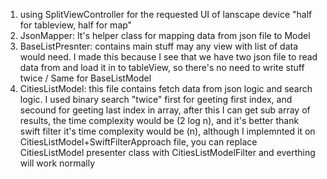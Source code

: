 1) using SplitViewController for the requested UI of lanscape device "half for tableview, half for map"
2) JsonMapper: It's helper class for mapping data from json file to Model
3) BaseListPresnter: contains main stuff may any view with list of data would need. I made this because I see that we  have two json file to read data from and load it in to tableView, so there's no need to write stuff twice / Same for BaseListModel
4) CitiesListModel: this file contains fetch data from json logic and search logic. I used binary search "twice" first for geeting first index, and secound for geeting last index in array, after this I can get sub array of results, the time complexity would be (2 log n), and it's better thank swift filter it's time complexity would be (n), although I implemnted it on CitiesListModel+SwiftFilterApproach file, you can replace CitiesListModel presenter class with CitiesListModelFilter and everthing will work normally

